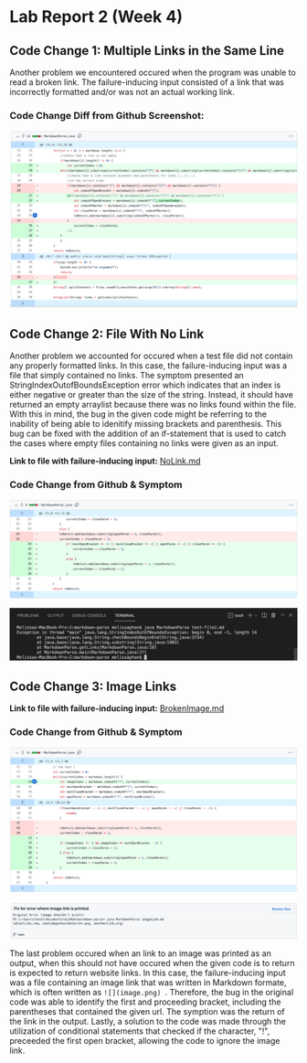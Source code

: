 # Lab Report 2 (Week 4)

## Code Change 1: Multiple Links in the Same Line


Another problem we encountered occured when the program was unable to read a broken link. The failure-inducing input consisted of a link that was incorrectly formatted and/or was not an actual working link. 


### Code Change Diff from Github Screenshot:
![Muliple Links](multi.png)


## Code Change 2: File With No Link

Another problem we accounted for occured when a test file did not contain any properly formatted links. In this case, the failure-inducing input was a file that simply contained no links. 
The symptom presented an StringIndexOutofBoundsException error which indicates that an index is either negative or greater than the size of the string. Instead, it should have returned an empty arraylist because there was no links found within the file. With this in mind, the bug in the given code might be referring to the inability of being able to idenitify missing brackets and parenthesis. This bug can be fixed with the addition of an if-statement that is used to catch the cases where empty files containing no links were given as an input. 

**Link to file with failure-inducing input:** [NoLink.md](https://github.com/memelissa/markdown-parse/blob/main/test-file2.md)

### Code Change from Github & Symptom

![Broken Link](nolink.png)

![Broken Link](nolinksymp.png)


## Code Change 3: Image Links

**Link to file with failure-inducing input:** [BrokenImage.md](https://github.com/memelissa/cse15l-lab-reports/blob/main/BrokenImage.md)

### Code Change from Github & Symptom

![Broken Link](brokenimage.png)

![Broken Link](imagesymp.png)

The last problem occured when an link to an image was printed as an output, when this should not have occured when the given code is to return is expected to return website links. In this case, the failure-inducing input was a file containing an image link that was written in Markdown formate, which is often written as `![](image.png) `. Therefore, the bug in the original code was able to identify the first and proceeding bracket, including the parentheses that contained the given url. The symption was the return of the link in the output. Lastly, a solution to the code was made through the utilization of conditional statements that checked if the character, "!", preceeded the first open bracket, allowing the code to ignore the image link. 



